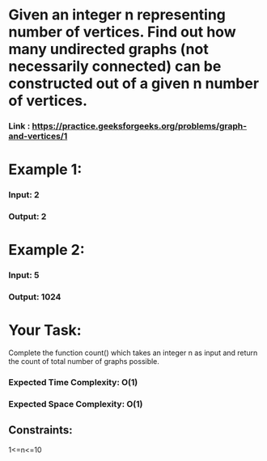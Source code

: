 # Given an integer n representing number of vertices. Find out how many undirected graphs (not necessarily connected) can be constructed out of a given n number of vertices.

### Link : https://practice.geeksforgeeks.org/problems/graph-and-vertices/1
 

# Example 1:

### Input: 2
### Output: 2
# Example 2:

### Input: 5
### Output: 1024
 

# Your Task:

Complete the function count() which takes an integer n as input and return the count of total number of graphs possible.

 

### Expected Time Complexity: O(1)

### Expected Space Complexity: O(1)

 

## Constraints:

1<=n<=10
